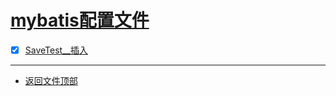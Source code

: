 
# [mybatis配置文件](../README.md)

- [x] [SaveTest__插入](src/test/java/com/cpucode/test/SaveTest.java)

-----------------

- [返回文件顶部](../README.md)